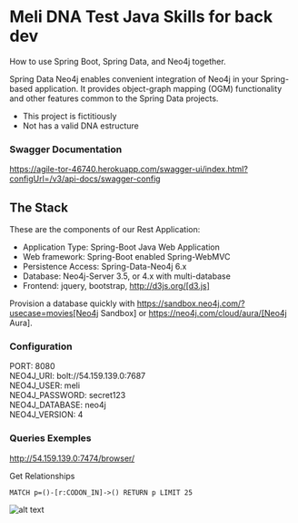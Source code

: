 # Meli DNA Test Java Skills for back dev


How to use Spring Boot, Spring Data, and Neo4j together.

Spring Data Neo4j enables convenient integration of Neo4j in your Spring-based application.
It provides object-graph mapping (OGM) functionality and other features common to the Spring Data projects.

 * This project is fictitiously
 * Not has a valid DNA estructure

### Swagger Documentation
https://agile-tor-46740.herokuapp.com/swagger-ui/index.html?configUrl=/v3/api-docs/swagger-config
## The Stack

These are the components of our Rest Application:

* Application Type:         Spring-Boot Java Web Application
* Web framework:            Spring-Boot enabled Spring-WebMVC
* Persistence Access:       Spring-Data-Neo4j 6.x
* Database:                 Neo4j-Server 3.5, or 4.x with multi-database
* Frontend:                 jquery, bootstrap, http://d3js.org/[d3.js]

Provision a database quickly with https://sandbox.neo4j.com/?usecase=movies[Neo4j Sandbox] or https://neo4j.com/cloud/aura/[Neo4j Aura].

### Configuration

PORT: 8080 <br>
NEO4J_URI: bolt://54.159.139.0:7687<br>
NEO4J_USER: meli <br>
NEO4J_PASSWORD: secret123 <br>
NEO4J_DATABASE: neo4j <br>
NEO4J_VERSION: 4 <br>

### Queries Exemples

http://54.159.139.0:7474/browser/

Get Relationships <br>
```
MATCH p=()-[r:CODON_IN]->() RETURN p LIMIT 25
```

![alt text](https://github.com/imktec/meli-test/blob/master/github/dna.gif "Exemplo 1")

